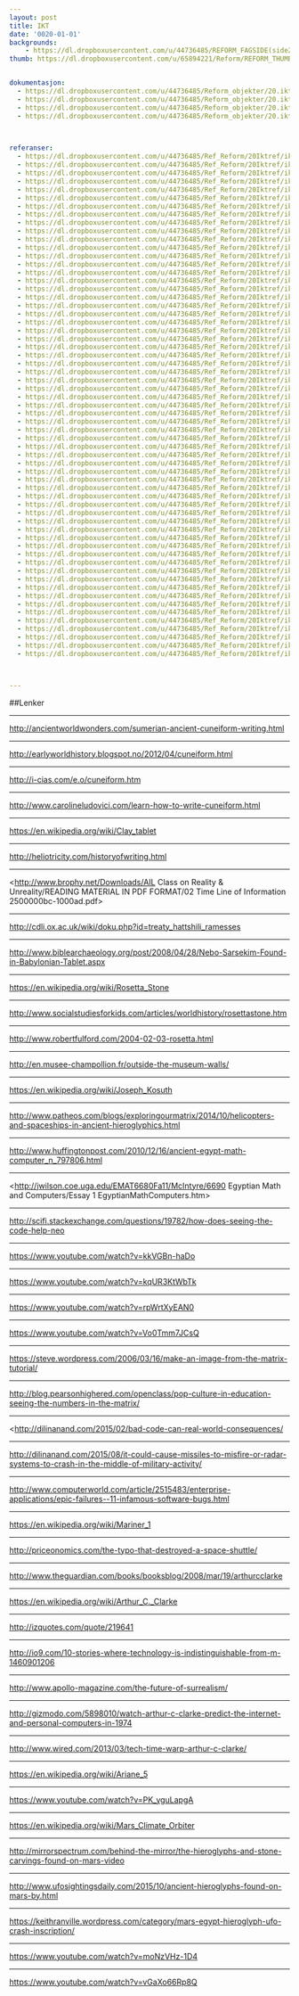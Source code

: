 ```yaml
---
layout: post
title: IKT
date: '0020-01-01'
backgrounds:
    - https://dl.dropboxusercontent.com/u/44736485/REFORM_FAGSIDE(side2)/20.IKT2m.jpg
thumb: https://dl.dropboxusercontent.com/u/65894221/Reform/REFORM_THUMBNAILS/20.IKT.jpg


dokumentasjon:
  - https://dl.dropboxusercontent.com/u/44736485/Reform_objekter/20.ikt1dok.jpg
  - https://dl.dropboxusercontent.com/u/44736485/Reform_objekter/20.ikt2dok.jpg
  - https://dl.dropboxusercontent.com/u/44736485/Reform_objekter/20.ikt3dok.jpg
  - https://dl.dropboxusercontent.com/u/44736485/Reform_objekter/20.ikt4dok.jpg
  


referanser:
  - https://dl.dropboxusercontent.com/u/44736485/Ref_Reform/20Iktref/iktref01.jpg
  - https://dl.dropboxusercontent.com/u/44736485/Ref_Reform/20Iktref/iktref01a.jpg
  - https://dl.dropboxusercontent.com/u/44736485/Ref_Reform/20Iktref/iktref01aa.jpg
  - https://dl.dropboxusercontent.com/u/44736485/Ref_Reform/20Iktref/iktref01ab.jpg
  - https://dl.dropboxusercontent.com/u/44736485/Ref_Reform/20Iktref/iktref01ac.jpg
  - https://dl.dropboxusercontent.com/u/44736485/Ref_Reform/20Iktref/iktref01b.jpg
  - https://dl.dropboxusercontent.com/u/44736485/Ref_Reform/20Iktref/iktref02a.jpg
  - https://dl.dropboxusercontent.com/u/44736485/Ref_Reform/20Iktref/iktref02ab.jpg
  - https://dl.dropboxusercontent.com/u/44736485/Ref_Reform/20Iktref/iktref02ac.jpg
  - https://dl.dropboxusercontent.com/u/44736485/Ref_Reform/20Iktref/iktref02b.jpg
  - https://dl.dropboxusercontent.com/u/44736485/Ref_Reform/20Iktref/iktref03.jpg
  - https://dl.dropboxusercontent.com/u/44736485/Ref_Reform/20Iktref/iktref03b.jpg
  - https://dl.dropboxusercontent.com/u/44736485/Ref_Reform/20Iktref/iktref04.jpg
  - https://dl.dropboxusercontent.com/u/44736485/Ref_Reform/20Iktref/iktref05.jpg
  - https://dl.dropboxusercontent.com/u/44736485/Ref_Reform/20Iktref/iktref05b.jpg
  - https://dl.dropboxusercontent.com/u/44736485/Ref_Reform/20Iktref/iktref07.jpg
  - https://dl.dropboxusercontent.com/u/44736485/Ref_Reform/20Iktref/iktref08.jpg
  - https://dl.dropboxusercontent.com/u/44736485/Ref_Reform/20Iktref/iktref08b.jpg
  - https://dl.dropboxusercontent.com/u/44736485/Ref_Reform/20Iktref/iktref09.jpg
  - https://dl.dropboxusercontent.com/u/44736485/Ref_Reform/20Iktref/iktref09a.jpg
  - https://dl.dropboxusercontent.com/u/44736485/Ref_Reform/20Iktref/iktref09aa.jpg
  - https://dl.dropboxusercontent.com/u/44736485/Ref_Reform/20Iktref/iktref09ab.jpg
  - https://dl.dropboxusercontent.com/u/44736485/Ref_Reform/20Iktref/iktref09b.jpg
  - https://dl.dropboxusercontent.com/u/44736485/Ref_Reform/20Iktref/iktref09c.jpg
  - https://dl.dropboxusercontent.com/u/44736485/Ref_Reform/20Iktref/iktref09d.jpg
  - https://dl.dropboxusercontent.com/u/44736485/Ref_Reform/20Iktref/iktref09e.jpg
  - https://dl.dropboxusercontent.com/u/44736485/Ref_Reform/20Iktref/iktref09g.jpg
  - https://dl.dropboxusercontent.com/u/44736485/Ref_Reform/20Iktref/iktref09h.jpg
  - https://dl.dropboxusercontent.com/u/44736485/Ref_Reform/20Iktref/iktref10.jpg
  - https://dl.dropboxusercontent.com/u/44736485/Ref_Reform/20Iktref/iktref11.jpg
  - https://dl.dropboxusercontent.com/u/44736485/Ref_Reform/20Iktref/iktref12.jpg
  - https://dl.dropboxusercontent.com/u/44736485/Ref_Reform/20Iktref/iktref13.jpg
  - https://dl.dropboxusercontent.com/u/44736485/Ref_Reform/20Iktref/iktref14.jpg
  - https://dl.dropboxusercontent.com/u/44736485/Ref_Reform/20Iktref/iktref15.jpg
  - https://dl.dropboxusercontent.com/u/44736485/Ref_Reform/20Iktref/iktref16.jpg
  - https://dl.dropboxusercontent.com/u/44736485/Ref_Reform/20Iktref/iktref17.jpg
  - https://dl.dropboxusercontent.com/u/44736485/Ref_Reform/20Iktref/iktref18.jpg
  - https://dl.dropboxusercontent.com/u/44736485/Ref_Reform/20Iktref/iktref19.jpg
  - https://dl.dropboxusercontent.com/u/44736485/Ref_Reform/20Iktref/iktref19a.jpg
  - https://dl.dropboxusercontent.com/u/44736485/Ref_Reform/20Iktref/iktref19b.jpg
  - https://dl.dropboxusercontent.com/u/44736485/Ref_Reform/20Iktref/iktref19c.jpg
  - https://dl.dropboxusercontent.com/u/44736485/Ref_Reform/20Iktref/iktref19d.jpg
  - https://dl.dropboxusercontent.com/u/44736485/Ref_Reform/20Iktref/iktref19e.jpg
  - https://dl.dropboxusercontent.com/u/44736485/Ref_Reform/20Iktref/iktref20.jpg
  - https://dl.dropboxusercontent.com/u/44736485/Ref_Reform/20Iktref/iktref21.jpg
  - https://dl.dropboxusercontent.com/u/44736485/Ref_Reform/20Iktref/iktref22.jpg
  - https://dl.dropboxusercontent.com/u/44736485/Ref_Reform/20Iktref/iktref23.jpg
  - https://dl.dropboxusercontent.com/u/44736485/Ref_Reform/20Iktref/iktref24.jpg
  - https://dl.dropboxusercontent.com/u/44736485/Ref_Reform/20Iktref/iktref24b.jpg
  - https://dl.dropboxusercontent.com/u/44736485/Ref_Reform/20Iktref/iktref25.jpg
  - https://dl.dropboxusercontent.com/u/44736485/Ref_Reform/20Iktref/iktref26.jpg
  - https://dl.dropboxusercontent.com/u/44736485/Ref_Reform/20Iktref/iktref27.jpg
  - https://dl.dropboxusercontent.com/u/44736485/Ref_Reform/20Iktref/iktref28.jpg
  - https://dl.dropboxusercontent.com/u/44736485/Ref_Reform/20Iktref/iktref29.jpg
  - https://dl.dropboxusercontent.com/u/44736485/Ref_Reform/20Iktref/iktref30.jpg
  - https://dl.dropboxusercontent.com/u/44736485/Ref_Reform/20Iktref/iktref31.jpg
  - https://dl.dropboxusercontent.com/u/44736485/Ref_Reform/20Iktref/iktref31b.jpg
  - https://dl.dropboxusercontent.com/u/44736485/Ref_Reform/20Iktref/iktref32.jpg
  - https://dl.dropboxusercontent.com/u/44736485/Ref_Reform/20Iktref/iktref32b.jpg
  - https://dl.dropboxusercontent.com/u/44736485/Ref_Reform/20Iktref/iktref33.jpg
  - https://dl.dropboxusercontent.com/u/44736485/Ref_Reform/20Iktref/iktref34.jpg



---
```



##Lenker

* * *
<http://ancientworldwonders.com/sumerian-ancient-cuneiform-writing.html>

* * *
<http://earlyworldhistory.blogspot.no/2012/04/cuneiform.html>

* * *
<http://i-cias.com/e.o/cuneiform.htm>

* * *
<http://www.carolineludovici.com/learn-how-to-write-cuneiform.html>

* * *
<https://en.wikipedia.org/wiki/Clay_tablet>

* * *
<http://heliotricity.com/historyofwriting.html>

* * *
<http://www.brophy.net/Downloads/AIL Class on Reality & Unreality/READING MATERIAL IN PDF FORMAT/02 Time Line of Information 2500000bc-1000ad.pdf>

* * *
<http://cdli.ox.ac.uk/wiki/doku.php?id=treaty_hattshili_ramesses>

* * *
<http://www.biblearchaeology.org/post/2008/04/28/Nebo-Sarsekim-Found-in-Babylonian-Tablet.aspx>

* * *
<https://en.wikipedia.org/wiki/Rosetta_Stone>

* * *
<http://www.socialstudiesforkids.com/articles/worldhistory/rosettastone.htm>

* * *
<http://www.robertfulford.com/2004-02-03-rosetta.html>

* * *
<http://en.musee-champollion.fr/outside-the-museum-walls/>

* * *
<https://en.wikipedia.org/wiki/Joseph_Kosuth>

* * *
<http://www.patheos.com/blogs/exploringourmatrix/2014/10/helicopters-and-spaceships-in-ancient-hieroglyphics.html>

* * *
<http://www.huffingtonpost.com/2010/12/16/ancient-egypt-math-computer_n_797806.html>

* * *
<http://jwilson.coe.uga.edu/EMAT6680Fa11/McIntyre/6690 Egyptian Math and Computers/Essay 1 EgyptianMathComputers.htm>

* * *
<http://scifi.stackexchange.com/questions/19782/how-does-seeing-the-code-help-neo>

* * *
<https://www.youtube.com/watch?v=kkVGBn-haDo>

* * *
<https://www.youtube.com/watch?v=kqUR3KtWbTk>

* * *
<https://www.youtube.com/watch?v=rpWrtXyEAN0>

* * *
<https://www.youtube.com/watch?v=Vo0Tmm7JCsQ>

* * *
<https://steve.wordpress.com/2006/03/16/make-an-image-from-the-matrix-tutorial/>

* * *
<http://blog.pearsonhighered.com/openclass/pop-culture-in-education-seeing-the-numbers-in-the-matrix/>

* * *
<http://dilinanand.com/2015/02/bad-code-can-real-world-consequences/

* * *
<http://dilinanand.com/2015/08/it-could-cause-missiles-to-misfire-or-radar-systems-to-crash-in-the-middle-of-military-activity/>

* * *
<http://www.computerworld.com/article/2515483/enterprise-applications/epic-failures--11-infamous-software-bugs.html>

* * *
<https://en.wikipedia.org/wiki/Mariner_1>

* * *
<http://priceonomics.com/the-typo-that-destroyed-a-space-shuttle/>

* * *
<http://www.theguardian.com/books/booksblog/2008/mar/19/arthurcclarke>

* * *
<https://en.wikipedia.org/wiki/Arthur_C._Clarke>

* * *
<http://izquotes.com/quote/219641>

* * *
<http://io9.com/10-stories-where-technology-is-indistinguishable-from-m-1460901206>

* * *
<http://www.apollo-magazine.com/the-future-of-surrealism/>

* * *
<http://gizmodo.com/5898010/watch-arthur-c-clarke-predict-the-internet-and-personal-computers-in-1974>

* * *
<http://www.wired.com/2013/03/tech-time-warp-arthur-c-clarke/>

* * *
<https://en.wikipedia.org/wiki/Ariane_5>

* * *
<https://www.youtube.com/watch?v=PK_yguLapgA>

* * *
<https://en.wikipedia.org/wiki/Mars_Climate_Orbiter>

* * *
<http://mirrorspectrum.com/behind-the-mirror/the-hieroglyphs-and-stone-carvings-found-on-mars-video>

* * *
<http://www.ufosightingsdaily.com/2015/10/ancient-hieroglyphs-found-on-mars-by.html>

* * *
<https://keithranville.wordpress.com/category/mars-egypt-hieroglyph-ufo-crash-inscription/>

* * *
<https://www.youtube.com/watch?v=moNzVHz-1D4>

* * *
<https://www.youtube.com/watch?v=vGaXo66Rp8Q>

